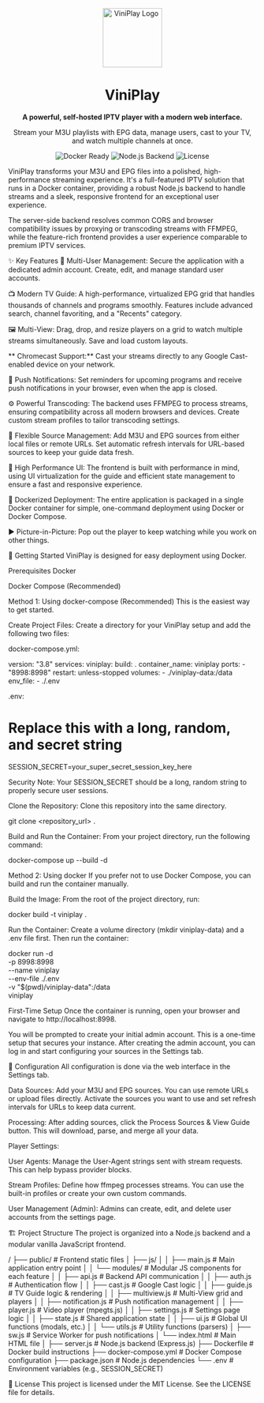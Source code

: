 <div align="center">
<img src="https://i.imgur.com/rwa8SjI.png" alt="ViniPlay Logo" width="120">
<h1>ViniPlay</h1>
<p>
<strong>A powerful, self-hosted IPTV player with a modern web interface.</strong>
</p>
<p>
Stream your M3U playlists with EPG data, manage users, cast to your TV, and watch multiple channels at once.
</p>
<p>
<img src="https://img.shields.io/badge/docker-ready-blue.svg?style=for-the-badge&logo=docker" alt="Docker Ready">
<img src="https://www.google.com/search?q=https://img.shields.io/badge/platform-node.js-green.svg%3Fstyle%3Dfor-the-badge%26logo%3Dnodedotjs" alt="Node.js Backend">
<img src="https://www.google.com/search?q=https://img.shields.io/badge/license-MIT-lightgrey.svg%3Fstyle%3Dfor-the-badge" alt="License">
</p>
</div>

ViniPlay transforms your M3U and EPG files into a polished, high-performance streaming experience. It's a full-featured IPTV solution that runs in a Docker container, providing a robust Node.js backend to handle streams and a sleek, responsive frontend for an exceptional user experience.

The server-side backend resolves common CORS and browser compatibility issues by proxying or transcoding streams with FFMPEG, while the feature-rich frontend provides a user experience comparable to premium IPTV services.

<div align="center">
<!-- It's highly recommended to add a screenshot or a GIF of your app in action -->
<!-- <img src="URL_TO_YOUR_SCREENSHOT.png" alt="ViniPlay Screenshot" width="800"> -->
</div>

✨ Key Features
👤 Multi-User Management: Secure the application with a dedicated admin account. Create, edit, and manage standard user accounts.

📺 Modern TV Guide: A high-performance, virtualized EPG grid that handles thousands of channels and programs smoothly. Features include advanced search, channel favoriting, and a "Recents" category.

🖼️ Multi-View: Drag, drop, and resize players on a grid to watch multiple streams simultaneously. Save and load custom layouts.

** Chromecast Support:** Cast your streams directly to any Google Cast-enabled device on your network.

🔔 Push Notifications: Set reminders for upcoming programs and receive push notifications in your browser, even when the app is closed.

⚙️ Powerful Transcoding: The backend uses FFMPEG to process streams, ensuring compatibility across all modern browsers and devices. Create custom stream profiles to tailor transcoding settings.

📂 Flexible Source Management: Add M3U and EPG sources from either local files or remote URLs. Set automatic refresh intervals for URL-based sources to keep your guide data fresh.

🚀 High Performance UI: The frontend is built with performance in mind, using UI virtualization for the guide and efficient state management to ensure a fast and responsive experience.

🐳 Dockerized Deployment: The entire application is packaged in a single Docker container for simple, one-command deployment using Docker or Docker Compose.

▶️ Picture-in-Picture: Pop out the player to keep watching while you work on other things.

🚀 Getting Started
ViniPlay is designed for easy deployment using Docker.

Prerequisites
Docker

Docker Compose (Recommended)

Method 1: Using docker-compose (Recommended)
This is the easiest way to get started.

Create Project Files:
Create a directory for your ViniPlay setup and add the following two files:

docker-compose.yml:

version: "3.8"
services:
  viniplay:
    build: .
    container_name: viniplay
    ports:
      - "8998:8998"
    restart: unless-stopped
    volumes:
      - ./viniplay-data:/data
    env_file:
      - ./.env

.env:

# Replace this with a long, random, and secret string
SESSION_SECRET=your_super_secret_session_key_here

Security Note: Your SESSION_SECRET should be a long, random string to properly secure user sessions.

Clone the Repository:
Clone this repository into the same directory.

git clone <repository_url> .

Build and Run the Container:
From your project directory, run the following command:

docker-compose up --build -d

Method 2: Using docker
If you prefer not to use Docker Compose, you can build and run the container manually.

Build the Image:
From the root of the project directory, run:

docker build -t viniplay .

Run the Container:
Create a volume directory (mkdir viniplay-data) and a .env file first. Then run the container:

docker run -d \
  -p 8998:8998 \
  --name viniplay \
  --env-file ./.env \
  -v "$(pwd)/viniplay-data":/data \
  viniplay

First-Time Setup
Once the container is running, open your browser and navigate to http://localhost:8998.

You will be prompted to create your initial admin account. This is a one-time setup that secures your instance. After creating the admin account, you can log in and start configuring your sources in the Settings tab.

🔧 Configuration
All configuration is done via the web interface in the Settings tab.

Data Sources: Add your M3U and EPG sources. You can use remote URLs or upload files directly. Activate the sources you want to use and set refresh intervals for URLs to keep data current.

Processing: After adding sources, click the Process Sources & View Guide button. This will download, parse, and merge all your data.

Player Settings:

User Agents: Manage the User-Agent strings sent with stream requests. This can help bypass provider blocks.

Stream Profiles: Define how ffmpeg processes streams. You can use the built-in profiles or create your own custom commands.

User Management (Admin): Admins can create, edit, and delete user accounts from the settings page.

🏗️ Project Structure
The project is organized into a Node.js backend and a modular vanilla JavaScript frontend.

/
├── public/                  # Frontend static files
│   ├── js/
│   │   ├── main.js          # Main application entry point
│   │   └── modules/         # Modular JS components for each feature
│   │       ├── api.js       # Backend API communication
│   │       ├── auth.js      # Authentication flow
│   │       ├── cast.js      # Google Cast logic
│   │       ├── guide.js     # TV Guide logic & rendering
│   │       ├── multiview.js # Multi-View grid and players
│   │       ├── notification.js # Push notification management
│   │       ├── player.js    # Video player (mpegts.js)
│   │       ├── settings.js  # Settings page logic
│   │       ├── state.js     # Shared application state
│   │       ├── ui.js        # Global UI functions (modals, etc.)
│   │       └── utils.js     # Utility functions (parsers)
│   ├── sw.js                # Service Worker for push notifications
│   └── index.html           # Main HTML file
│
├── server.js                # Node.js backend (Express.js)
├── Dockerfile               # Docker build instructions
├── docker-compose.yml       # Docker Compose configuration
├── package.json             # Node.js dependencies
└── .env                     # Environment variables (e.g., SESSION_SECRET)

📄 License
This project is licensed under the MIT License. See the LICENSE file for details.
